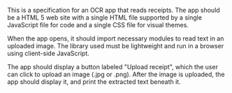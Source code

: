 This is a specification for an OCR app that reads receipts. The app should be a HTML 5 web site with a single HTML file supported by a single JavaScript file for code and a single CSS file for visual themes.

When the app opens, it should import necessary modules to read text in an uploaded image. The library used must be lightweight and run in a browser using client-side JavaScript.

The app should display a button labeled "Upload receipt", which the user can click to upload an image (.jpg or .png). After the image is uploaded, the app should display it, and print the extracted text beneath it.